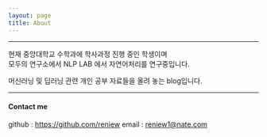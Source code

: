 ```yaml
---
layout: page
title: About
---
```


---
현재 중앙대학교 수학과에 학사과정 진행 중인 학생이며  
모두의 연구소에서 NLP LAB 에서 자연어처리를 연구중입니다.  

머신러닝 및 딥러닝 관련 개인 공부 자료들을 올려 놓는 blog입니다.  


---

#### Contact me

github : https://github.com/reniew
email : reniew1@nate.com
